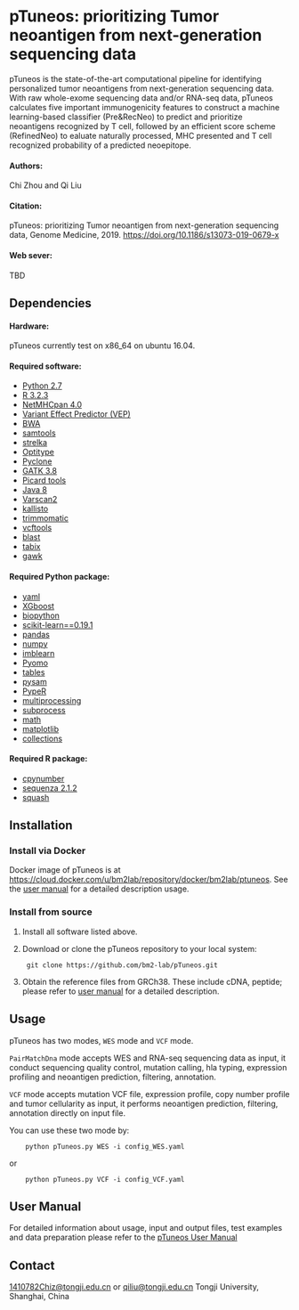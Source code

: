 # pTuneos: prioritizing Tumor neoantigen from next-generation sequencing data #

pTuneos is the state-of-the-art computational pipeline for identifying personalized tumor neoantigens from next-generation sequencing data. With raw whole-exome sequencing data and/or RNA-seq data, pTuneos calculates five important immunogenicity features to construct a machine learning-based classifier (Pre&RecNeo) to predict and prioritize neoantigens recognized by T cell, followed by an efficient score scheme (RefinedNeo) to ealuate naturally processed, MHC presented and T cell recognized probability of a predicted neoepitope.

#### Authors:
Chi Zhou and Qi Liu

#### Citation:
pTuneos: prioritizing Tumor neoantigen from next-generation sequencing data, Genome Medicine, 2019. https://doi.org/10.1186/s13073-019-0679-x

#### Web sever:
TBD

## Dependencies

#### Hardware:
pTuneos currently test on x86_64 on ubuntu 16.04.

#### Required software:
* [Python 2.7](https://www.python.org/downloads/release/python-2712/)
* [R 3.2.3](https://cran.r-project.org/src/base/R-3/R-3.2.3.tar.gz)
* [NetMHCpan 4.0](http://www.cbs.dtu.dk/cgi-bin/nph-sw_request?netMHCpan)
* [Variant Effect Predictor (VEP)](https://github.com/Ensembl/ensembl-vep)
* [BWA](https://github.com/lh3/bwa)
* [samtools](https://github.com/samtools)
* [strelka](https://github.com/Illumina/strelka)
* [Optitype](https://github.com/FRED-2/OptiType)
* [Pyclone](https://bitbucket.org/aroth85/pyclone/wiki/Tutorial)
* [GATK 3.8](https://software.broadinstitute.org/gatk/best-practices/)
* [Picard tools](https://broadinstitute.github.io/picard/)
* [Java 8](https://java.com/en/download/help/linux_x64rpm_install.xml)
* [Varscan2](http://varscan.sourceforge.net/)
* [kallisto](http://pachterlab.github.io/kallisto/)
* [trimmomatic](http://www.usadellab.org/cms/?page=trimmomatic)
* [vcftools](http://vcftools.sourceforge.net/)
* [blast](http://ftp.ncbi.nlm.nih.gov/blast/executables/blast+/LATEST/)
* [tabix](http://www.htslib.org/doc/tabix.html)
* [gawk]()

#### Required Python package:
* [yaml](https://pypi.org/project/yaml-1.3/)
* [XGboost](https://pypi.org/project/xgboost/)
* [biopython](https://pypi.org/project/biopython/)
* [scikit-learn==0.19.1](https://pypi.org/project/scikit-learn/)
* [pandas](https://pypi.org/project/pandas/)
* [numpy](https://pypi.org/project/numpy/)
* [imblearn](https://pypi.org/project/imblearn/)
* [Pyomo](https://pypi.org/project/Pyomo/)
* [tables](https://pypi.org/project/tables/)
* [pysam](https://pypi.org/project/pysam/)
* [PypeR](https://pypi.org/project/PypeR/)
* [multiprocessing](https://pypi.org/project/multiprocessing/)
* [subprocess](https://pypi.org/project/subprocess/)
* [math](https://pypi.org/project/math/)
* [matplotlib](https://pypi.org/project/matplotlib/)
* [collections](https://pypi.org/project/collections/)


#### Required R package:
* [cpynumber](http://www.bioconductor.org/packages/release/bioc/html/copynumber.html)
* [sequenza 2.1.2](https://cran.r-project.org/src/contrib/Archive/sequenza/sequenza_2.1.2.tar.gz)
* [squash](https://CRAN.R-project.org/package=squash)


## Installation

### Install via Docker
Docker image of pTuneos is at https://cloud.docker.com/u/bm2lab/repository/docker/bm2lab/ptuneos.
See the [user manual](/doc/pTuneos_User_Manual.md) for a detailed description usage.

### Install from source
1. Install all software listed above.

2. Download or clone the pTuneos repository to your local system:

        git clone https://github.com/bm2-lab/pTuneos.git

3. Obtain the reference files from GRCh38. These include cDNA, peptide; please refer to [user manual](/doc/pTuneos_User_Manual.md) for a detailed description.


## Usage
pTuneos has two modes, `WES` mode and `VCF` mode.

`PairMatchDna` mode accepts WES and RNA-seq sequencing data as input, it conduct sequencing quality control, mutation calling, hla typing, expression profiling and neoantigen prediction, filtering, annotation.

`VCF` mode accepts mutation VCF file, expression profile, copy number profile and tumor cellularity as input, it performs neoantigen prediction, filtering, annotation directly on input file.

You can use these two mode by:

        python pTuneos.py WES -i config_WES.yaml

or

        python pTuneos.py VCF -i config_VCF.yaml
        
## User Manual 
For detailed information about usage, input and output files, test examples and data
preparation please refer to the [pTuneos User Manual](/doc/pTuneos_User_Manual.md)


## Contact   

1410782Chiz@tongji.edu.cn or qiliu@tongji.edu.cn
Tongji University, Shanghai, China
